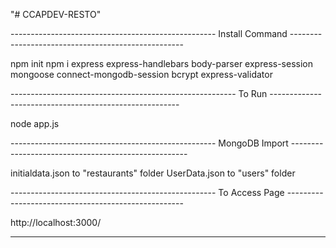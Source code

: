 "# CCAPDEV-RESTO" 


--------------------------------------------------- Install Command ---------------------------------------------------

npm init
npm i express express-handlebars body-parser express-session mongoose connect-mongodb-session bcrypt express-validator

-------------------------------------------------------- To Run -------------------------------------------------------

node app.js

--------------------------------------------------- MongoDB Import ----------------------------------------------------

initialdata.json to "restaurants" folder
UserData.json to "users" folder

--------------------------------------------------- To Access Page ----------------------------------------------------

http://localhost:3000/

-----------------------------------------------------------------------------------------------------------------------